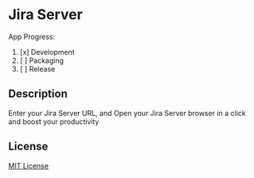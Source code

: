 # Jira Server
App Progress:

1. [x] Development
2. [ ] Packaging
3. [ ] Release

## Description
Enter your Jira Server URL, and Open your Jira Server browser in a click and boost your productivity

## License
[MIT License](LICENSE.md)
